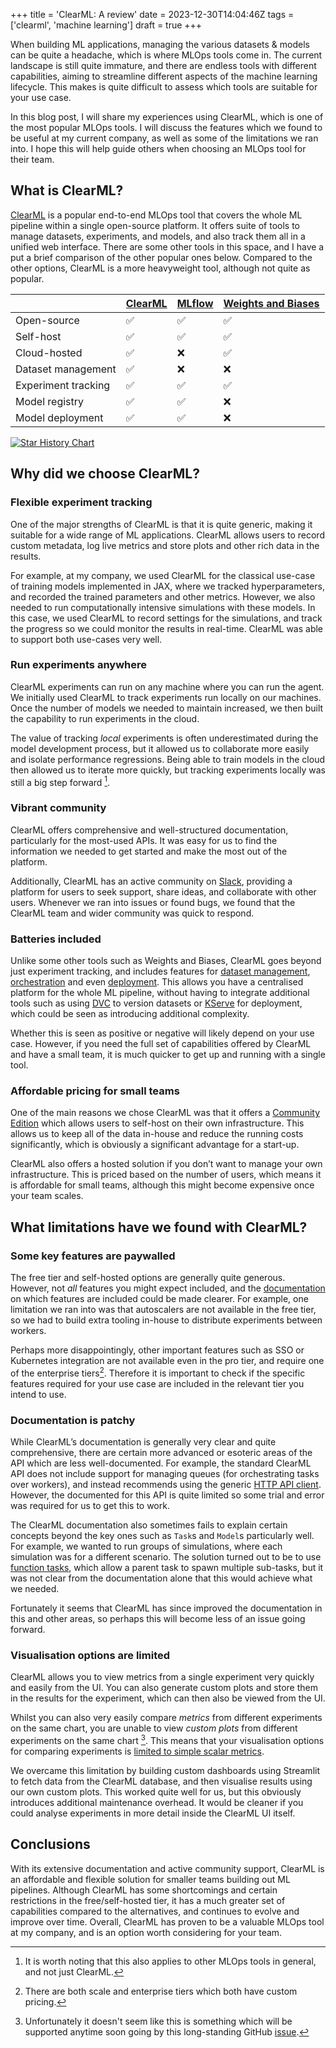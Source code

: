 +++
title = 'ClearML: A review'
date = 2023-12-30T14:04:46Z
tags = ['clearml', 'machine learning']
draft = true
+++

When building ML applications, managing the various datasets & models can be quite a headache, which is where MLOps tools come in. The current landscape is still quite immature, and there are endless tools with different capabilities, aiming to streamline different aspects of the machine learning lifecycle. This makes is quite difficult to assess which tools are suitable for your use case.

In this blog post, I will share my experiences using ClearML, which is one of the most popular MLOps tools. I will discuss the features which we found to be useful at my current company, as well as some of the limitations we ran into. I hope this will help guide others when choosing an MLOps tool for their team.

## What is ClearML?

[ClearML](http://clear.ml/) is a popular end-to-end MLOps tool that covers the whole ML pipeline within a single open-source platform. It offers suite of tools to manage datasets, experiments, and models, and also track them all in a unified web interface. There are some other tools in this space, and I have a put a brief comparison of the other popular ones below. Compared to the other options, ClearML is a more heavyweight tool, although not quite as popular.

|                     | [ClearML](http://clear.ml/) | [MLflow](https://mlflow.org/docs/latest/index.html) | [Weights and Biases](https://wandb.ai/) |
| ------------------- | --------------------------- | --------------------------------------------------- | --------------------------------------- |
| Open-source         | :white_check_mark:          | :white_check_mark:                                  | :white_check_mark:                      |
| Self-host           | :white_check_mark:          | :white_check_mark:                                  | :white_check_mark:                      |
| Cloud-hosted        | :white_check_mark:          | :x:                                                 | :white_check_mark:                      |
| Dataset management  | :white_check_mark:          | :x:                                                 | :x:                                     |
| Experiment tracking | :white_check_mark:          | :white_check_mark:                                  | :white_check_mark:                      |
| Model registry      | :white_check_mark:          | :white_check_mark:                                  | :x:                                     |
| Model deployment    | :white_check_mark:          | :white_check_mark:                                  | :x:                                     |

[![Star History Chart](https://api.star-history.com/svg?repos=allegroai/clearml,mlflow/mlflow,wandb/wandb&type=Date)](https://star-history.com/#allegroai/clearml&mlflow/mlflow&wandb/wandb&Date)

## Why did we choose ClearML?

### Flexible experiment tracking

One of the major strengths of ClearML is that it is quite generic, making it suitable for a wide range of ML applications. ClearML allows users to record custom metadata, log live metrics and store plots and other rich data in the results.

For example, at my company, we used ClearML for the classical use-case of training models implemented in JAX, where we tracked hyperparameters, and recorded the trained parameters and other metrics. However, we also needed to run computationally intensive simulations with these models. In this case, we used ClearML to record settings for the simulations, and track the progress so we could monitor the results in real-time. ClearML was able to support both use-cases very well.

### Run experiments anywhere

ClearML experiments can run on any machine where you can run the agent. We initially used ClearML to track experiments run locally on our machines. Once the number of models we needed to maintain increased, we then built the capability to run experiments in the cloud.

The value of tracking _local_ experiments is often underestimated during the model development process, but it allowed us to collaborate more easily and isolate performance regressions. Being able to train models in the cloud then allowed us to iterate more quickly, but tracking experiments locally was still a big step forward [^1].

[^1]: It is worth noting that this also applies to other MLOps tools in general, and not just ClearML.

### Vibrant community

ClearML offers comprehensive and well-structured documentation, particularly for the most-used APIs. It was easy for us to find the information we needed to get started and make the most out of the platform.

Additionally, ClearML has an active community on [Slack](https://clear.ml/community), providing a platform for users to seek support, share ideas, and collaborate with other users. Whenever we ran into issues or found bugs, we found that the ClearML team and wider community was quick to respond.

### Batteries included

Unlike some other tools such as Weights and Biases, ClearML goes beyond just experiment tracking, and includes features for [dataset management](https://clear.ml/docs/latest/docs/clearml_data/), [orchestration](https://clear.ml/docs/latest/docs/pipelines/) and even [deployment](https://clear.ml/docs/latest/docs/clearml_serving/). This allows you have a centralised platform for the whole ML pipeline, without having to integrate additional tools such as using [DVC](https://dvc.org/) to version datasets or [KServe](https://kserve.github.io/website/latest/) for deployment, which could be seen as introducing additional complexity.

Whether this is seen as positive or negative will likely depend on your use case. However, if you need the full set of capabilities offered by ClearML and have a small team, it is much quicker to get up and running with a single tool.

### Affordable pricing for small teams

One of the main reasons we chose ClearML was that it offers a [Community Edition](https://github.com/allegroai/clearml/) which allows users to self-host on their own infrastructure. This allows us to keep all of the data in-house and reduce the running costs significantly, which is obviously a significant advantage for a start-up.

ClearML also offers a hosted solution if you don’t want to manage your own infrastructure. This is priced based on the number of users, which means it is affordable for small teams, although this might become expensive once your team scales.

## What limitations have we found with ClearML?

### Some key features are paywalled

The free tier and self-hosted options are generally quite generous. However, not _all_ features you might expect included, and the [documentation](https://clear.ml/pricing) on which features are included could be made clearer. For example, one limitation we ran into was that autoscalers are not available in the free tier, so we had to build extra tooling in-house to distribute experiments between workers.

Perhaps more disappointingly, other important features such as SSO or Kubernetes integration are not available even in the pro tier, and require one of the enterprise tiers[^2]. Therefore it is important to check if the specific features required for your use case are included in the relevant tier you intend to use.

[^2]: There are both scale and enterprise tiers which both have custom pricing.

### Documentation is patchy

While ClearML’s documentation is generally very clear and quite comprehensive, there are certain more advanced or esoteric areas of the API which are less well-documented. For example, the standard ClearML API does not include support for managing queues (for orchestrating tasks over workers), and instead recommends using the generic [HTTP API client](https://clear.ml/docs/latest/docs/clearml_sdk/apiclient_sdk/). However, the documented for this API is quite limited so some trial and error was required for us to get this to work.

The ClearML documentation also sometimes fails to explain certain concepts beyond the key ones such as `Task`s and `Model`s particularly well. For example, we wanted to run groups of simulations, where each simulation was for a different scenario. The solution turned out to be to use [function tasks](https://clear.ml/docs/latest/docs/references/sdk/task#create_function_task), which allow a parent task to spawn multiple sub-tasks, but it was not clear from the documentation alone that this would achieve what we needed.

Fortunately it seems that ClearML has since improved the documentation in this and other areas, so perhaps this will become less of an issue going forward.

### Visualisation options are limited

ClearML allows you to view metrics from a single experiment very quickly and easily from the UI. You can also generate custom plots and store them in the results for the experiment, which can then also be viewed from the UI.

Whilst you can also very easily compare _metrics_ from different experiments on the same chart, you are unable to view _custom plots_ from different experiments on the same chart [^3]. This means that your visualisation options for comparing experiments is [limited to simple scalar metrics](https://clear.ml/docs/latest/docs/webapp/webapp_exp_comparing).

[^3]: Unfortunately it doesn't seem like this is something which will be supported anytime soon going by this long-standing GitHub [issue](https://github.com/allegroai/clearml/issues/81).

We overcame this limitation by building custom dashboards using Streamlit to fetch data from the ClearML database, and then visualise results using our own custom plots. This worked quite well for us, but this obviously introduces additional maintenance overhead. It would be cleaner if you could analyse experiments in more detail inside the ClearML UI itself.

## Conclusions

With its extensive documentation and active community support, ClearML is an affordable and flexible solution for smaller teams building out ML pipelines. Although ClearML has some shortcomings and certain restrictions in the free/self-hosted tier, it has a much greater set of capabilities compared to the alternatives, and continues to evolve and improve over time. Overall, ClearML has proven to be a valuable MLOps tool at my company, and is an option worth considering for your team.
